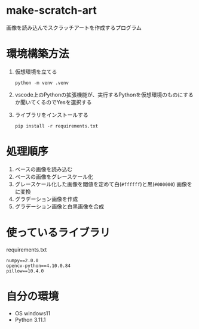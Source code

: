 # make-scratch-art

画像を読み込んでスクラッチアートを作成するプログラム

# 環境構築方法
1. 仮想環境を立てる
    ```
    python -m venv .venv
    ```

1. vscode上のPythonの拡張機能が、実行するPythonを仮想環境のものにするか聞いてくるのでYesを選択する

1. ライブラリをインストールする
    ```
    pip install -r requirements.txt
    ```

# 処理順序

1. ベースの画像を読み込む
1. ベースの画像をグレースケール化
1. グレースケール化した画像を閾値を定めて白(`#ffffff`)と黒(`#000000`) 画像をに変換
1. グラデーション画像を作成
1. グラデーション画像と白黒画像を合成

# 使っているライブラリ

requirements.txt

```text
numpy==2.0.0
opencv-python==4.10.0.84
pillow==10.4.0
```

# 自分の環境
- OS
    windows11
- Python
    3.11.1